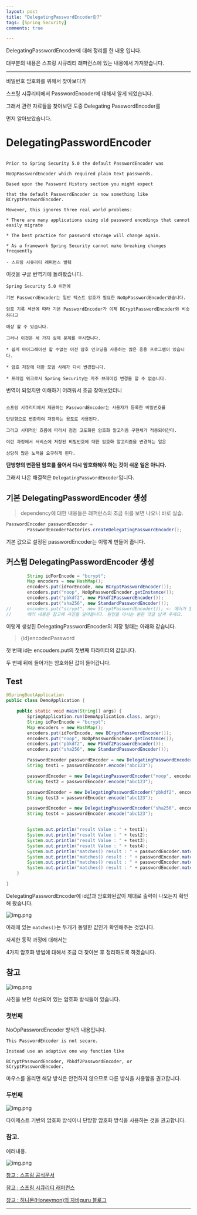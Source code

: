 ```yaml
---
layout: post
title: "DelegatingPasswordEncoder란?"
tags: [Spring Security]
comments: true

---
```


DelegatingPasswordEncoder에 대해 정리를 한 내용 입니다.

대부분의 내용은 스프링 시큐리티 래퍼런스에 있는 내용에서 가져왔습니다.

---

비밀번호 암호화를 위해서 찾아보다가

스프링 시큐리티에서 PasswordEncoder에 대해서 알게 되었습니다.

그래서 관련 자료들을 찾아보던 도중 Delegating PasswordEncoder를

먼저 알아보았습니다.

# DelegatingPasswordEncoder

```

Prior to Spring Security 5.0 the default PasswordEncoder was 

NoOpPasswordEncoder which required plain text passwords. 

Based upon the Password History section you might expect 

that the default PasswordEncoder is now something like BCryptPasswordEncoder. 

However, this ignores three real world problems:

* There are many applications using old password encodings that cannot easily migrate

* The best practice for password storage will change again.

* As a framework Spring Security cannot make breaking changes frequently

- 스프링 시큐리티 래퍼런스 발췌

```

이것을 구글 번역기에 돌려봤습니다.

```
Spring Security 5.0 이전에 

기본 PasswordEncoder는 일반 텍스트 암호가 필요한 NoOpPasswordEncoder였습니다. 

암호 기록 섹션에 따라 기본 PasswordEncoder가 이제 BCryptPasswordEncoder와 비슷하다고 

예상 할 수 있습니다. 

그러나 이것은 세 가지 실제 문제를 무시합니다.

* 쉽게 마이그레이션 할 수없는 이전 암호 인코딩을 사용하는 많은 응용 프로그램이 있습니다.

* 암호 저장에 대한 모범 사례가 다시 변경됩니다.

* 프레임 워크로서 Spring Security는 자주 브레이킹 변경을 할 수 없습니다.

```

번역이 되었지만 이해하기 어려워서 조금 찾아보았더니 

```

스프링 시큐리티에서 제공하는 PasswordEncoder는 사용자가 등록한 비밀번호를 

단방향으로 변환하여 저장하는 용도로 사용된다. 

그리고 시대적인 흐름에 따라서 점점 고도화된 암호화 알고리즘 구현체가 적용되어간다. 

이런 과정에서 서비스에 저장된 비밀번호에 대한 암호화 알고리즘을 변경하는 일은 

상당히 많은 노력을 요구하게 된다.

```

<strong>단방향의 변환된 암호를 풀어서 다시 암호화해야 하는 것이 쉬운 일은 아니다.</strong>

그래서 나온 해결책은 `DelegatingPasswordEncoder`입니다.

## 기본 DelegatingPasswordEncoder 생성

> dependency에 대한 내용들은 래퍼런스의 조금 위를 보면 나오니 바로 실습.

```java
PasswordEncoder passwordEncoder =
        PasswordEncoderFactories.createDelegatingPasswordEncoder();
```
기본 값으로 설정된 passwordEncoder는 이렇게 만들어 줍니다.

## 커스텀 DelegatingPasswordEncoder 생성

```java
		String idForEncode = "bcrypt";
        Map encoders = new HashMap();
        encoders.put(idForEncode, new BCryptPasswordEncoder());
        encoders.put("noop", NoOpPasswordEncoder.getInstance());
        encoders.put("pbkdf2", new Pbkdf2PasswordEncoder());
        encoders.put("sha256", new StandardPasswordEncoder());
//		encoders.put("scrypt", new SCryptPasswordEncoder()); <- 에러가 발생함. 
//		에러 내용은 참고에 사진을 달아둡니다. 원인을 아시는 분은 댓글 남겨 주세요.

```

이렇게 생성된 DelegatingPasswordEncoder의 저장 형태는 아래와 같습니다.

> {id}encodedPassword

첫 번째 id는 encouders.put의 첫번째 파라미터의 값입니다.

두 번째 뒤에 들어가는 암호화된 값이 들어갑니다.

## Test
```java
@SpringBootApplication
public class DemoApplication {

	public static void main(String[] args) {
		SpringApplication.run(DemoApplication.class, args);
		String idForEncode = "bcrypt";
		Map encoders = new HashMap();
		encoders.put(idForEncode, new BCryptPasswordEncoder());
		encoders.put("noop", NoOpPasswordEncoder.getInstance());
		encoders.put("pbkdf2", new Pbkdf2PasswordEncoder());
		encoders.put("sha256", new StandardPasswordEncoder());

		PasswordEncoder passwordEncoder = new DelegatingPasswordEncoder(idForEncode, encoders);
		String test1 = passwordEncoder.encode("abc123");

		passwordEncoder = new DelegatingPasswordEncoder("noop", encoders);
		String test2 = passwordEncoder.encode("abc123");

		passwordEncoder = new DelegatingPasswordEncoder("pbkdf2", encoders);
		String test3 = passwordEncoder.encode("abc123");

		passwordEncoder = new DelegatingPasswordEncoder("sha256", encoders);
		String test4 = passwordEncoder.encode("abc123");


		System.out.println("result Value : " + test1);
		System.out.println("result Value : " + test2);
		System.out.println("result Value : " + test3);
		System.out.println("result Value : " + test4);
		System.out.println("matches() result : " + passwordEncoder.matches("abc123",test1));
		System.out.println("matches() result : " + passwordEncoder.matches("abc123",test2));
		System.out.println("matches() result : " + passwordEncoder.matches("abc123",test3));
		System.out.println("matches() result : " + passwordEncoder.matches("abc123",test4));
	}

}
```

DelegatingPasswordEncoder에 id값과 암호화된값이 제대로 출력이 나오는지 확인해 봤습니다.

![img.png](/images/2021년/0222/result.PNG)

아래에 있는 `matches()`는 두개가 동일한 값인가 확인해주는 것입니다.

자세한 동작 과정에 대해서는 

4가지 암호화 방법에 대해서 조금 더 찾아본 후 정리하도록 하겠습니다.

## 참고

![img.png](/images/2021년/0222/deprecated.PNG)

사진을 보면 삭선되어 있는 암호화 방식들이 있습니다.

### 첫번째 

NoOpPasswordEncoder 방식의 내용입니다.

```
This PasswordEncoder is not secure. 

Instead use an adaptive one way function like 

BCryptPasswordEncoder, Pbkdf2PasswordEncoder, or SCryptPasswordEncoder.
```

마우스를 올리면 해당 방식은 안전하지 않으므로 다른 방식을 사용함을 권고합니다.

### 두번째

![img.png](/images/2021년/0222/deprecated2.PNG)

다이제스트 기반의 암호화 방식이니 단방향 암호화 방식을 사용하는 것을 권고합니다.

### 참고.

에러내용.

![img.png](/images/2021년/0222/error.PNG)


<a href="https://docs.spring.io/spring-security/site/docs/current/api/org/springframework/security/crypto/password/StandardPasswordEncoder.html">참고 : 스프링 공식문서</a>

<a href="https://docs.spring.io/spring-security/site/docs/current/reference/html5/#authentication-password-storage-dpe">참고 : 스프링 시큐리티 래퍼런스</a>

<a href="https://java.ihoney.pe.kr/498">참고 : 허니몬(Honeymon)의 자바guru 블로그</a>

---
